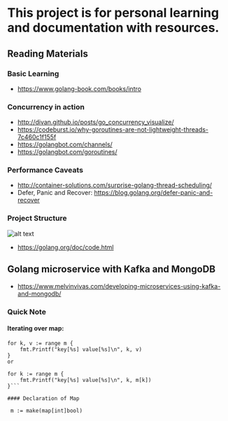 # This project is for personal learning and documentation with resources. 

## Reading Materials

### Basic Learning
*  https://www.golang-book.com/books/intro

### Concurrency in action 
*  http://divan.github.io/posts/go_concurrency_visualize/
*  https://codeburst.io/why-goroutines-are-not-lightweight-threads-7c460c1f155f
*  https://golangbot.com/channels/
*  https://golangbot.com/goroutines/

### Performance Caveats 
*  http://container-solutions.com/surprise-golang-thread-scheduling/
* Defer, Panic and Recover: https://blog.golang.org/defer-panic-and-recover
### Project Structure

![alt text](https://github.com/nanofaroque/golang_basics/blob/master/project_structure.png)

* https://golang.org/doc/code.html

## Golang microservice with Kafka and MongoDB 
* https://www.melvinvivas.com/developing-microservices-using-kafka-and-mongodb/

### Quick Note
#### Iterating over map:

   ```
   for k, v := range m { 
       fmt.Printf("key[%s] value[%s]\n", k, v)
   }
   or
   
   for k := range m {
       fmt.Printf("key[%s] value[%s]\n", k, m[k])
   }```
   
 #### Declaration of Map
   ```
     m := make(map[int]bool)
   ```